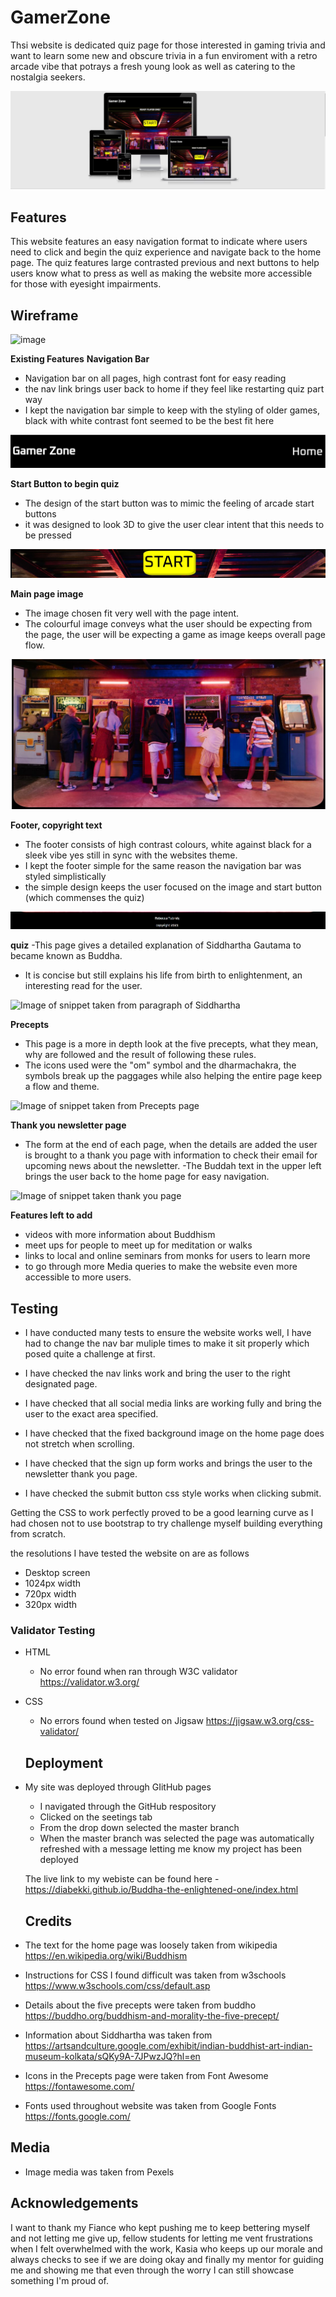 # GamerZone
Thsi website is dedicated quiz page for those interested in gaming trivia and want to learn some new and obscure trivia in a fun enviroment with a retro arcade vibe that potrays a fresh young look as well as catering to the nostalgia seekers.

![image of responsive page](assets/images/AmIResponsive.JPG)

## Features
This website features an easy navigation format to indicate where users need to click and begin the quiz experience and navigate back to the home page.
The quiz features large contrasted previous and next buttons to help users know what to press as well as making the website more accessible for those with eyesight impairments.

## Wireframe 

![image](assets/images/Wireframe-for-MS2.png)


**Existing Features**
 **Navigation Bar**
  
  - Navigation bar on all pages, high contrast font for easy reading
  - the nav link brings user back to home if they feel like restarting quiz part way 
  - I kept the navigation bar simple to keep with the styling of older games, black with white contrast font seemed to be the best fit here

  ![image of navbar](assets/images/Gamerzone-nav-bar.JPG)

   **Start Button to begin quiz**
 - The design of the start button was to mimic the feeling of arcade start buttons
 - it was designed to look 3D to give the user clear intent that this needs to be pressed 

  ![Image of arcade start button](assets/images/start-button.JPG)

 **Main page image**
  - The image chosen fit very well with the page intent.
  - The colourful image conveys what the user should be expecting from the page, the user will be expecting a game as image keeps overall page flow. 

 ![Image of kid playing arcade games](assets/images/homepage-main-image.JPG)


 **Footer, copyright text** 
  - The footer consists of high contrast colours, white against black for a sleek vibe yes still in sync with the websites theme.
  - I kept the footer simple for the same reason the navigation bar was styled simplistically
  - the simple design keeps the user focused on the image and start button (which commenses the quiz)

   ![Image of website footer with copyright text](assets/images/footer-copyright.JPG)

**quiz**
  -This page gives a detailed explanation of Siddhartha Gautama to became known as Buddha.
  - It is concise but still explains his life from birth to enlightenment, an interesting read for the user.

  ![Image of snippet taken from paragraph of Siddhartha](assets/images/Siddhartha.JPG)

**Precepts** 
  - This page is a more in depth look at the five precepts, what they mean, why are followed and the result of following these rules.
  - The icons used were the "om" symbol and the dharmachakra, the symbols break up the paggages while also helping the entire page keep a flow and theme.
 

 ![Image of snippet taken from Precepts page](assets/images/precepts.JPG)

 **Thank you newsletter page** 
   - The form at the end of each page, when the details are added the user is brought to a thank you page with information to check their email for upcoming news about the newsletter.
   -The Buddah text in the upper left brings the user back to the home page for easy navigation.

   ![Image of snippet taken thank you page](assets/images/thank-you.JPG)

  **Features left to add**
 - videos with more information about Buddhism
 - meet ups for people to meet up for meditation or walks
 - links to local and online seminars from monks for users to learn more
 - to go through more Media queries to make the website even more accessible to more users. 

 ## Testing

- I have conducted many tests to ensure the website works well, I have had to change the nav bar muliple times to make it sit properly which posed quite a challenge at first.

- I have checked the nav links work and bring the user to the right designated page.

- I have checked that all social media links are working fully and bring the user to the exact area specified.

- I have checked that the fixed background image on the home page does not stretch when scrolling.

- I have checked that the sign up form works and brings the user to the newsletter thank you page.

- I have checked the submit button css style works when clicking submit.

Getting the CSS to work perfectly proved to be a good learning curve as I had chosen not to use bootstrap to try challenge myself building everything from scratch.

the resolutions I have tested the website on are as follows 
- Desktop screen
- 1024px width
- 720px width
- 320px width 

### Validator Testing 
- HTML
  - No error found when ran through W3C validator https://validator.w3.org/

- CSS 
  - No errors found when tested on Jigsaw https://jigsaw.w3.org/css-validator/

  ## Deployment 

- My site was deployed through GIitHub pages
  - I navigated through the GitHub respository 
  - Clicked on the seetings tab
  - From the drop down selected the master branch 
  - When the master branch was selected the page was automatically refreshed with a message letting me know my project has been deployed 

  The live link to my webiste can be found here - https://diabekki.github.io/Buddha-the-enlightened-one/index.html

  ## Credits

- The text for the home page was loosely taken from wikipedia https://en.wikipedia.org/wiki/Buddhism
- Instructions for CSS I found difficult was taken from w3schools https://www.w3schools.com/css/default.asp
- Details about the five precepts were taken from buddho https://buddho.org/buddhism-and-morality-the-five-precept/
- Information about Siddhartha was taken from https://artsandculture.google.com/exhibit/indian-buddhist-art-indian-museum-kolkata/sQKy9A-7JPwzJQ?hl=en
- Icons in the Precepts page were taken from Font Awesome https://fontawesome.com/
- Fonts used throughout website was taken from Google Fonts https://fonts.google.com/


## Media 
- Image media was taken from Pexels 

## Acknowledgements

I want to thank my Fiance who kept pushing me to keep bettering myself and not letting me give up, fellow students for letting me vent frustrations when I felt overwhelmed with the work,
Kasia who keeps up our morale and always checks to see if we are doing okay and finally my mentor for guiding me and showing me that even through the worry I can still showcase something I'm proud of. 





